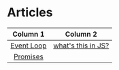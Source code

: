 # Articles
| Column 1 | Column 2 |  
|:-------:|:--------:|
| [Event Loop](https://www.educative.io/edpresso/what-is-an-event-loop-in-javascript)| [what's this in JS?](https://www.w3schools.com/js/js_this.asp)     
| [Promises](https://www.geeksforgeeks.org/javascript-promises/) |      
